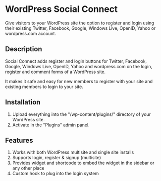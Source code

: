 # WordPress Social Connect

Give visitors to your WordPress site the option to register and login using their existing Twitter, Facebook, Google, Windows Live, OpenID, Yahoo or wordpress.com account.

## Description

Social Connect adds register and login buttons for Twitter, Facebook, Google, Windows Live, OpenID, Yahoo and wordpress.com on the login, register and comment forms of a WordPress site.

It makes it safe and easy for new members to register with your site and existing members to login to your site.

## Installation

1. Upload everything into the "/wp-content/plugins/" directory of your WordPress site.
2. Activate in the "Plugins" admin panel.

## Features

1. Works with both WordPress multisite and single site installs
2. Supports login, register & signup (multisite)
3. Provides widget and shortcode to embed the widget in the sidebar or any other place
4. Custom hook to plug into the login system
